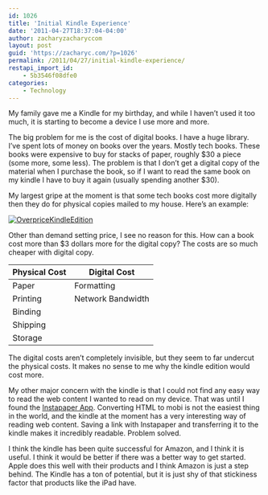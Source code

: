 ```yaml
---
id: 1026
title: 'Initial Kindle Experience'
date: '2011-04-27T18:37:04-04:00'
author: zacharyzacharyccom
layout: post
guid: 'https://zacharyc.com/?p=1026'
permalink: /2011/04/27/initial-kindle-experience/
restapi_import_id:
    - 5b3546f08dfe0
categories:
    - Technology
---
```


My family gave me a Kindle for my birthday, and while I haven’t used it too much, it is starting to become a device I use more and more.

The big problem for me is the cost of digital books. I have a huge library. I’ve spent lots of money on books over the years. Mostly tech books. These books were expensive to buy for stacks of paper, roughly $30 a piece (some more, some less). The problem is that I don’t get a digital copy of the material when I purchase the book, so if I want to read the same book on my kindle I have to buy it again (usually spending another $30).

My largest gripe at the moment is that some tech books cost more digitally then they do for physical copies mailed to my house. Here’s an example:

[![](https://i0.wp.com/zacharyc.com/wp-content/uploads/2011/04/overpricekindleedition.png?resize=424%2C261&ssl=1 "OverpriceKindleEdition")](https://i0.wp.com/zacharyc.com/wp-content/uploads/2011/04/overpricekindleedition.png?ssl=1)

Other than demand setting price, I see no reason for this. How can a book cost more than $3 dollars more for the digital copy? The costs are so much cheaper with digital copy.

| Physical Cost | Digital Cost |
|---|---|
| Paper | Formatting |
| Printing | Network Bandwidth |
| Binding |  |
| Shipping |  |
| Storage |  |

The digital costs aren’t completely invisible, but they seem to far undercut the physical costs. It makes no sense to me why the kindle edition would cost more.

My other major concern with the kindle is that I could not find any easy way to read the web content I wanted to read on my device. That was until I found the [Instapaper App](http://www.instapaper.com/). Converting HTML to mobi is not the easiest thing in the world, and the kindle at the moment has a very interesting way of reading web content. Saving a link with Instapaper and transferring it to the kindle makes it incredibly readable. Problem solved.

I think the kindle has been quite successful for Amazon, and I think it is useful. I think it would be better if there was a better way to get started. Apple does this well with their products and I think Amazon is just a step behind. The Kindle has a ton of potential, but it is just shy of that stickiness factor that products like the iPad have.